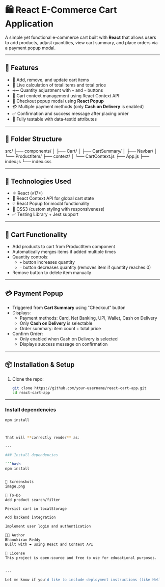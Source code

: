 # 🛍️ React E-Commerce Cart Application

A simple yet functional e-commerce cart built with **React** that allows users to add products, adjust quantities, view cart summary, and place orders via a payment popup modal.

---

## 🚀 Features

- 🔄 Add, remove, and update cart items
- 🧮 Live calculation of total items and total price
- ➕➖ Quantity adjustment with `+` and `−` buttons
- 🧾 Cart context management using React Context API
- 🧾 Checkout popup modal using **React Popup**
- 💳 Multiple payment methods (only **Cash on Delivery** is enabled)
- ✅ Confirmation and success message after placing order
- 🎯 Fully testable with data-testid attributes

---

## 📁 Folder Structure

src/
├── components/
│ ├── Cart/
│ ├── CartSummary/
│ ├── Navbar/
│ └── ProductItem/
├── context/
│ └── CartContext.js
├── App.js
├── index.js
└── index.css


---

## 🧠 Technologies Used

- ⚛️ React (v17+)
- 🧠 React Context API for global cart state
- 💡 React Popup for modal functionality
- 🎨 CSS3 (custom styling with responsiveness)
- ✅ Testing Library + Jest support

---

## 🛒 Cart Functionality

- Add products to cart from ProductItem component
- Automatically merges items if added multiple times
- Quantity controls:
  - `+` button increases quantity
  - `−` button decreases quantity (removes item if quantity reaches 0)
- Remove button to delete item manually

---

## 💳 Payment Popup

- Triggered from **Cart Summary** using "Checkout" button
- Displays:
  - Payment methods: Card, Net Banking, UPI, Wallet, Cash on Delivery
  - Only **Cash on Delivery** is selectable
  - Order summary: item count + total price
- Confirm Order:
  - Only enabled when Cash on Delivery is selected
  - Displays success message on confirmation

---

## 📦 Installation & Setup

1. Clone the repo:
   ```bash
   git clone https://github.com/your-username/react-cart-app.git
   cd react-cart-app

--- 

### Install dependencies

```bash
npm install



That will **correctly render** as:

---

### Install dependencies

```bash
npm install


📸 Screenshots
image.png

📌 To-Do
Add product search/filter

Persist cart in localStorage

Add backend integration

Implement user login and authentication

👨‍💻 Author
Bhanukiran Reddy
Built with ❤️ using React and Context API

📝 License
This project is open-source and free to use for educational purposes.


---

Let me know if you'd like to include deployment instructions (like Netlify/Vercel), add a GIF demo, or convert this into a PDF for your portfolio.
